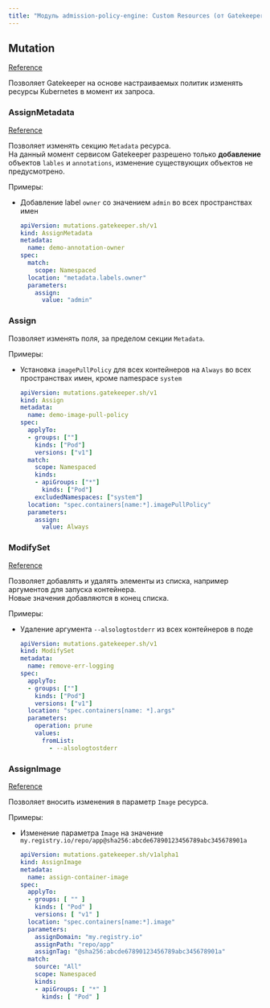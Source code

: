```yaml
---
title: "Модуль admission-policy-engine: Custom Resources (от Gatekeeper)"
---
```


## Mutation

[Reference](https://open-policy-agent.github.io/gatekeeper/website/docs/mutation/#mutation-crds)

Позволяет Gatekeeper на основе настраиваемых политик изменять ресурсы Kubernetes в момент их запроса.

### AssignMetadata

[Reference](https://open-policy-agent.github.io/gatekeeper/website/docs/mutation/#assignmetadata)

Позволяет изменять секцию `Metadata` ресурса.  
На данный момент сервисом Gatekeeper разрешено только **добавление** объектов `lables` и `annotations`, изменение существующих объектов не предусмотрено.

Примеры:
* Добавление label `owner` со значением `admin` во всех пространствах имен
  
  ```yaml
  apiVersion: mutations.gatekeeper.sh/v1
  kind: AssignMetadata
  metadata:
    name: demo-annotation-owner
  spec:
    match:
      scope: Namespaced
    location: "metadata.labels.owner"
    parameters:
      assign:
        value: "admin"
  ```

### Assign

<!-- 
[Reference](https://open-policy-agent.github.io/gatekeeper/website/docs/mutation/#assignmetadata) 
Отдельной ссылки в документации Gatekeeper на данный CR нет
-->

Позволяет изменять поля, за пределом секции `Metadata`.

Примеры:  
* Установка `imagePullPolicy` для всех контейнеров на `Always` во всех пространствах имен, кроме namespace `system`

  ```yaml
  apiVersion: mutations.gatekeeper.sh/v1
  kind: Assign
  metadata:
    name: demo-image-pull-policy
  spec:
    applyTo:
    - groups: [""]
      kinds: ["Pod"]
      versions: ["v1"]
    match:
      scope: Namespaced
      kinds:
      - apiGroups: ["*"]
        kinds: ["Pod"]
      excludedNamespaces: ["system"]
    location: "spec.containers[name:*].imagePullPolicy"
    parameters:
      assign:
        value: Always
  ```

### ModifySet

[Reference](https://open-policy-agent.github.io/gatekeeper/website/docs/mutation/#modifyset)

Позволяет добавлять и удалять элементы из списка, например аргументов для запуска контейнера.  
Новые значения добавляются в конец списка.

Примеры:
* Удаление аргумента `--alsologtostderr` из всех контейнеров в поде

  ```yaml
  apiVersion: mutations.gatekeeper.sh/v1
  kind: ModifySet
  metadata:
    name: remove-err-logging
  spec:
    applyTo:
    - groups: [""]
      kinds: ["Pod"]
      versions: ["v1"]
    location: "spec.containers[name: *].args"
    parameters:
      operation: prune
      values:
        fromList:
          - --alsologtostderr
  ```

### AssignImage

[Reference](https://open-policy-agent.github.io/gatekeeper/website/docs/mutation/#assignimage)

Позволяет вносить изменения в параметр `Image` ресурса.

Примеры:
* Изменение параметра `Image` на значение `my.registry.io/repo/app@sha256:abcde67890123456789abc345678901a`
  
  ```yaml
  apiVersion: mutations.gatekeeper.sh/v1alpha1
  kind: AssignImage
  metadata:
    name: assign-container-image
  spec:
    applyTo:
    - groups: [ "" ]
      kinds: [ "Pod" ]
      versions: [ "v1" ]
    location: "spec.containers[name:*].image"
    parameters:
      assignDomain: "my.registry.io"
      assignPath: "repo/app"
      assignTag: "@sha256:abcde67890123456789abc345678901a"
    match:
      source: "All"
      scope: Namespaced
      kinds:
      - apiGroups: [ "*" ]
        kinds: [ "Pod" ]
  ```
